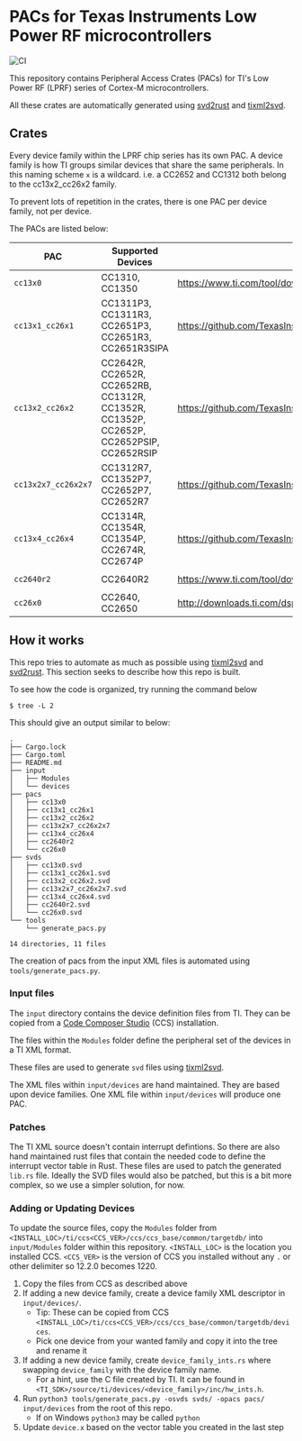 # PACs for Texas Instruments Low Power RF microcontrollers

![CI](https://github.com/seanmlyons22/ti-lprf-pacs/actions/workflows/ci.yml/badge.svg)

This repository contains Peripheral Access Crates (PACs) for TI's Low Power RF
(LPRF) series of Cortex-M microcontrollers.

All these crates are automatically generated using [svd2rust] and [tixml2svd].

## Crates

Every device family within the LPRF chip series has its own PAC.
A device family is how TI groups similar devices that share the same peripherals.
In this naming scheme `x` is a wildcard. i.e. a CC2652 and CC1312 both belong
to the cc13x2_cc26x2 family.

To prevent lots of repetition in the crates, there is one PAC per device family,
not per device.

The PACs are listed below:

| PAC                 | Supported Devices                                                                      | TI SDK Link                                                                        | target                       |
|---------------------|----------------------------------------------------------------------------------------|------------------------------------------------------------------------------------|------------------------------|
| `cc13x0`            | CC1310, CC1350                                                                         | https://www.ti.com/tool/download/SIMPLELINK-CC13X0-SDK                             | `thumbv7m-none-eabi`         |
| `cc13x1_cc26x1`     | CC1311P3, CC1311R3, CC2651P3, CC2651R3, CC2651R3SIPA                                   | https://github.com/TexasInstruments/cc13xx_cc26xx_sdk                              | `thumbv7em-none-eabi`        |
| `cc13x2_cc26x2`     | CC2642R, CC2652R, CC2652RB, CC1312R, CC1352R, CC1352P, CC2652P, CC2652PSIP, CC2652RSIP | https://github.com/TexasInstruments/cc13xx_cc26xx_sdk                              | `thumbv7em-none-eabihf`      |
| `cc13x2x7_cc26x2x7` | CC1312R7, CC1352P7, CC2652P7, CC2652R7                                                 | https://github.com/TexasInstruments/cc13xx_cc26xx_sdk                              | `thumbv7em-none-eabihf`      |
| `cc13x4_cc26x4`     | CC1314R, CC1354R, CC1354P, CC2674R, CC2674P                                            | https://github.com/TexasInstruments/cc13xx_cc26xx_sdk                              | `thumbv8m.main-none-eabihf`  |
| `cc2640r2`          | CC2640R2                                                                               | https://www.ti.com/tool/download/SIMPLELINK-CC2640R2-SDK                           | `thumbv7m-none-eabi`         |
| `cc26x0`            | CC2640, CC2650                                                                         | http://downloads.ti.com/dsps/dsps_public_sw/sdo_sb/targetcontent/tirtos/index.html | `thumbv7m-none-eabi`         |

## How it works

This repo tries to automate as much as possible using [tixml2svd] and [svd2rust].
This section seeks to describe how this repo is built.

To see how the code is organized, try running the command below

```
$ tree -L 2
```
This should give an output similar to below:

```
.
├── Cargo.lock
├── Cargo.toml
├── README.md
├── input
│   ├── Modules
│   └── devices
├── pacs
│   ├── cc13x0
│   ├── cc13x1_cc26x1
│   ├── cc13x2_cc26x2
│   ├── cc13x2x7_cc26x2x7
│   ├── cc13x4_cc26x4
│   ├── cc2640r2
│   └── cc26x0
├── svds
│   ├── cc13x0.svd
│   ├── cc13x1_cc26x1.svd
│   ├── cc13x2_cc26x2.svd
│   ├── cc13x2x7_cc26x2x7.svd
│   ├── cc13x4_cc26x4.svd
│   ├── cc2640r2.svd
│   └── cc26x0.svd
└── tools
    └── generate_pacs.py

14 directories, 11 files
```

The creation of pacs from the input XML files is automated using
`tools/generate_pacs.py`.

### Input files

The `input` directory contains the device definition files from TI. They can be
copied from a
[Code Composer Studio](https://www.ti.com/tool/CCSTUDIO#downloads) (CCS)
installation.

The files within the `Modules` folder define the peripheral set of the devices
in a TI XML format.

These files are used to generate `svd` files using [tixml2svd].

The XML files within `input/devices` are hand maintained. They are based upon
device families.  One XML file within `input/devices` will produce one PAC.

### Patches

The TI XML source doesn't contain interrupt defintions. So there are also hand
maintained rust files that contain the needed code to define the interrupt
vector table in Rust. These files are used to patch the generated
`lib.rs` file. Ideally the SVD files would also be patched, but this is a bit
more complex, so we use a simpler solution, for now.

### Adding or Updating Devices

To update the source files, copy the `Modules` folder from
`<INSTALL_LOC>/ti/ccs<CCS_VER>/ccs/ccs_base/common/targetdb/`
into `input/Modules` folder within this repository. `<INSTALL_LOC>` is the
location you installed CCS. `<CCS_VER>` is the version of CCS you installed
without any `.` or other delimiter so 12.2.0 becomes 1220.

1. Copy the files from CCS as described above
1. If adding a new device family, create a device family XML descriptor in
   `input/devices/`.
    - Tip: These can be copied from CCS
      `<INSTALL_LOC>/ti/ccs<CCS_VER>/ccs/ccs_base/common/targetdb/devices`.
    - Pick one device from your wanted family and copy it into the tree and
      rename it
1. If adding a new device family, create `device_family_ints.rs` where swapping
   `device_family` with the device family name.
   - For a hint, use the C file created by TI. It can be found in
     `<TI_SDK>/source/ti/devices/<device_family>/inc/hw_ints.h`.
1. Run `python3 tools/generate_pacs.py -osvds svds/ -opacs pacs/ input/devices`
   from the root of this repo.
   - If on Windows `python3` may be called `python`
1. Update `device.x` based on the vector table you created in the last step

[svd2rust]: https://github.com/rust-embedded/svd2rust
[tixml2svd]: https://github.com/dhoove/tixml2svd
